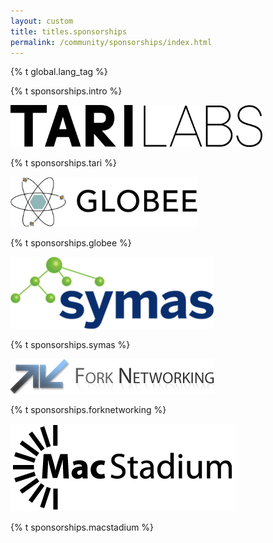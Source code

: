 ```yaml
---
layout: custom
title: titles.sponsorships
permalink: /community/sponsorships/index.html
---
```


{% t global.lang_tag %}
<div class="text-center container description">
    <p>{% t sponsorships.intro %}</p>
</div>

<div>
    <section class="container sponsors">
        <div class="row">
            <div class="left half no-pad-sm col-lg-6 col-md-6 col-sm-12 col-xs-12">
                <div class="info-block">
                    <div class="row center-xs">
                        <div class="col">
                            <a class="ext-noicon" href="https://tarilabs.com/" target="_blank" rel="noreferrer"><img src="/img/sponsors/tarilabs.png" alt="Tari Labs logo" style="max-width: 80%;"></a>
                            <p id="tari">{% t sponsorships.tari %}</p>
                        </div>
                    </div>
                </div>
            </div>
            <div class="right half no-pad-sm col-lg-6 col-md-6 col-sm-12 col-xs-12">
                <div class="info-block">
                    <div class="row center-xs">
                        <div class="col">
                            <a class="ext-noicon" href="https://globee.com/" target="_blank" rel="noreferrer"><img src="/img/sponsors/globee.png" alt="Globee logo" style="max-height: 80px;"></a>
                            <p>{% t sponsorships.globee %}</p>
                        </div>
                    </div>
                </div>
            </div>
        </div>
        <div class="row">
            <div class="left one-third no-pad-sm col-lg-4 col-md-4 col-sm-12 col-xs-12">
                <div class="info-block">
                    <div class="row center-xs">
                        <div class="col">
                            <a class="ext-noicon" href="https://symas.com/" target="_blank" rel="noreferrer"><img src="/img/sponsors/symas.png" alt="Symas logo"></a>
                            <p>{% t sponsorships.symas %}</p>
                        </div>
                    </div>
                </div>
            </div>
            <div class="center one-third no-pad-sm col-lg-4 col-md-4 col-sm-12 col-xs-12">
                <div class="info-block">
                    <div class="row center-xs">
                        <div class="col">
                            <a class="ext-noicon" href="https://www.forked.net" target="_blank" rel="noreferrer"><img src="/img/sponsors/forked_logo.png" alt="Fork Networking logo"></a>
                            <p>{% t sponsorships.forknetworking %}</p>
                        </div>
                    </div>
                </div>
            </div>
            <div class="right one-third no-pad-sm col-lg-4 col-md-4 col-sm-12 col-xs-12">
                <div class="info-block">
                    <div class="row center-xs">
                        <div class="col">
                            <a class="ext-noicon" href="https://www.macstadium.com/" target="_blank" rel="noreferrer"><img src="/img/sponsors/macstadium.png" alt="Macstadium logo"></a>
                            <p>{% t sponsorships.macstadium %}</p>
                        </div>
                    </div>
                </div>
            </div>
        </div>
    </section>
</div>
